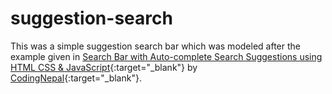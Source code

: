 # suggestion-search
This was a simple suggestion search bar which was modeled after the example given in [Search Bar with Auto-complete Search Suggestions using HTML CSS & JavaScript](https://youtu.be/QxMBHi_ZiT8){:target="_blank"} by [CodingNepal](https://www.youtube.com/c/CodingNepal){:target="_blank"}.
